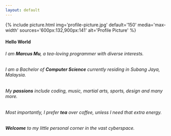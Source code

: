 ```yaml
---
layout: default
---
```


<div class="introduction" markdown="1">

<div class="introduction-img">
  {% include picture.html
      img='profile-picture.jpg'
      default='150'
      media='max-width'
      sources='600px:132,900px:141'
      alt='Profile Picture' %}
</div>

#### **Hello World**

###### I am **Marcus Mu**, a tea-loving programmer with diverse interests.

###### I am a Bachelor of **Computer Science** currently residing in Subang Jaya, Malaysia.

###### My **passions** include coding, music, martial arts, sports, design and many more.

###### Most importantly, I prefer **tea** over coffee, unless I need that extra energy.

###### **Welcome** to my little personal corner in the vast cyberspace.

</div>
